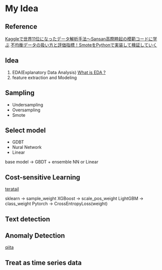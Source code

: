# My Idea

## Reference

[Kaggleで世界11位になったデータ解析手法～Sansan高際睦起の模範コードに学ぶ](https://eh-career.com/engineerhub/entry/2018/08/24/110000)
[不均衡データの扱い方と評価指標！SmoteをPythonで実装して検証していく](https://toukei-lab.com/imbalance-data-smote)

## Idea

1. EDA(Explanatory Data Analysis)
   [What is EDA ?](https://towardsdatascience.com/exploratory-data-analysis-8fc1cb20fd15)
2. feature extraction and Modeling

## Sampling

- Undersampling
- Oversampling
- Smote

## Select model

- GDBT
- Nural Network
- Linear

base model -> GBDT
+
ensemble NN or Linear

## Cost-sensitive Learning

[teratail](https://teratail.com/questions/114701)

sklearn -> sample_weight
XGBoost -> scale_pos_weight
LightGBM -> class_weight
Pytorch -> CrossEntropyLoss(weight)

## Text detection

## Anomaly Detection

[qiita](https://qiita.com/kyohashi/items/c3343de3cfa236df3bda)

## Treat as time series data
